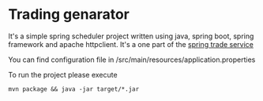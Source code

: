 # Trading genarator  
It's a simple spring scheduler project written using java, spring boot, spring framework and apache httpclient. It's a one part of the [spring trade service](https://github.com/SunPj/spring-trade-service-sample)

You can find configuration file in /src/main/resources/application.properties

To run the project please execute 

```mvn package && java -jar target/*.jar```


